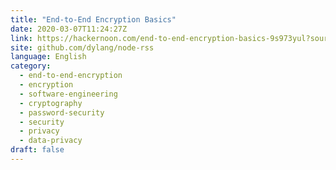 ```yaml
---
title: "End-to-End Encryption Basics"
date: 2020-03-07T11:24:27Z
link: https://hackernoon.com/end-to-end-encryption-basics-9s973yul?source=rss&utm_medium=RSS&utm_source=news.12bit.vn
site: github.com/dylang/node-rss
language: English
category:
  - end-to-end-encryption
  - encryption
  - software-engineering
  - cryptography
  - password-security
  - security
  - privacy
  - data-privacy
draft: false
---
```

